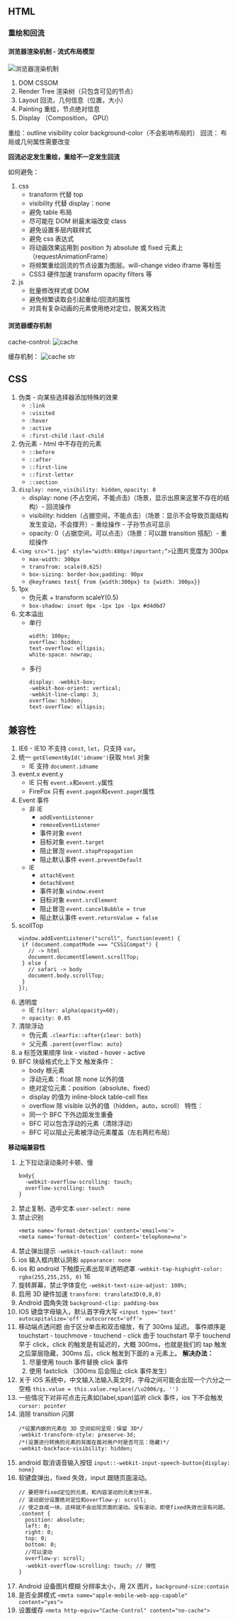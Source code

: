 ## HTML

### 重绘和回流

#### 浏览器渲染机制 - 流式布局模型

![浏览器渲染机制](https://camo.githubusercontent.com/bc1b4024057309bf919e96e7ccdccb39d50fa712/68747470733a2f2f757365722d676f6c642d63646e2e786974752e696f2f323031382f31322f31302f313637393862386462353463616133313f773d36323426683d32383926663d706e6726733d3431303537)

1. DOM CSSOM
2. Render Tree 渲染树（只包含可见的节点）
3. Layout 回流，几何信息（位置，大小）
4. Painting 重绘，节点绝对信息
5. Display （Composition， GPU）

重绘：outline visibility color background-color（不会影响布局的）
回流： 布局或几何属性需要改变

**回流必定发生重绘，重绘不一定发生回流**

如何避免：

1.  css
    - transform 代替 top
    - visibility 代替 display：none
    - 避免 table 布局
    - 尽可能在 DOM 树最末端改变 class
    - 避免设置多层内联样式
    - 避免 css 表达式
    - 将动画效果运用到 position 为 absolute 或 fixed 元素上（requestAnimationFrame）
    - 将频繁重绘回流的节点设置为图层。will-change video iframe 等标签
    - CSS3 硬件加速 transform opacity filters 等
2.  js
    - 批量修改样式或 DOM
    - 避免频繁读取会引起重绘/回流的属性
    - 对具有复杂动画的元素使用绝对定位，脱离文档流

#### 浏览器缓存机制

cache-control:
![cache](https://upload-images.jianshu.io/upload_images/3174701-3fa81f5e9efac5af)

缓存机制：
![cache str](https://upload-images.jianshu.io/upload_images/3174701-9d9e8b52a18ed35a)

## CSS

1. 伪类 - 向某些选择器添加特殊的效果
   - `:link`
   - `:visited`
   - `:hover`
   - `:active`
   - `:first-child` `:last-child`
2. 伪元素 - html 中不存在的元素
   - `::before`
   - `::after`
   - `::first-line`
   - `::first-letter`
   - `::section`
3. `display: none`, `visibility: hidden`, `opacity: 0`
   - display: none (不占空间，不能点击)（场景，显示出原来这里不存在的结构）- 回流操作
   - visibility: hidden（占据空间，不能点击）（场景：显示不会导致页面结构发生变动，不会撑开）- 重绘操作 - 子孙节点可显示
   - opacity: 0（占据空间，可以点击）（场景：可以跟 transition 搭配）- 重绘操作
4. `<img src="1.jpg" style="width:480px!important;”>`让图片宽度为 300px
   - `max-width: 300px`
   - `transfrom: scale(0.625)`
   - `box-sizing: border-box;padding: 90px`
   - `@keyframes test{ from {width:300px} to {width: 300px}}`
5. 1px
   - 伪元素 + transform scaleY(0.5)
   - `box-shadow: inset 0px -1px 1px -1px #d4d6d7`
6. 文本溢出
   - 单行
     ```
     width: 100px;
     overflow: hidden;
     text-overflow: ellipsis;
     white-space: nowrap;
     ```
   - 多行
     ```
     display: -webkit-box;
     -webkit-box-orient: vertical;
     -webkit-line-clamp: 3;
     overflow: hidden;
     text-overflow: ellipsis;
     ```

## 兼容性

1. IE6 - IE10 不支持 `const`, `let`，只支持 `var`。
2. 统一 `getElementById('idname')`获取 `html` 对象
   - IE 支持 `document.idname`
3. event.x event.y
   - IE 只有 `event.x`和`event.y`属性
   - FireFox 只有 `event.pageX`和`event.pageY`属性
4. Event 事件
   - 非 IE
     - `addEventListenner`
     - `removeEventListener`
     - 事件对象 `event`
     - 目标对象 `event.target`
     - 阻止冒泡 `event.stopPropagation`
     - 阻止默认事件 `event.preventDefault`
   - IE
     - `attachEvent`
     - `detachEvent`
     - 事件对象 `window.event`
     - 目标对象 `event.srcElement`
     - 阻止冒泡 `event.cancelBubble = true`
     - 阻止默认事件 `event.returnValue = false`
5. scollTop
   ```
   window.addEventListener("scroll", function(event) {
    if (document.compatMode === "CSS1Compat") {
      // -> html
      document.documentElement.scrollTop;
    } else {
      // safari -> body
      document.body.scrollTop;
    }
   });
   ```
6. 透明度
   - IE `filter: alpha(opacity=60);`
   - `opacity: 0.85`
7. 清除浮动
   - 伪元素 `.clearfix::after{clear: both}`
   - 父元素 `.parent{overflow: auto}`
8. a 标签效果顺序
   link - visited - hover - active
9. BFC 块级格式化上下文
   触发条件：
   - body 根元素
   - 浮动元素：float 除 none 以外的值
   - 绝对定位元素：position（absolute、fixed）
   - display 的值为 inline-block table-cell flex
   - overflow 除 visible 以外的值（hidden，auto，scroll）
     特性：
   - 同一个 BFC 下外边距发生重叠
   - BFC 可以包含浮动的元素（清除浮动）
   - BFC 可以阻止元素被浮动元素覆盖（左右两栏布局）

**移动端兼容性**

1.  上下拉动滚动条时卡顿、慢
    ```
    body{
      -webkit-overflow-scrolling: touch;
      overflow-scrolling: touch
    }
    ```
2.  禁止复制、选中文本
    `user-select: none`
3.  禁止识别
    ```
    <meta name='format-detection' content='email=no'>
    <meta name='format-detection' content='telephone=no'>
    ```
4.  禁止弹出提示
    `-webkit-touch-callout: none`
5.  ios 输入框内默认阴影
    `appearance: none`
6.  ios 和 android 下触摸元素出现半透明遮罩
    `-webkit-tap-highight-color: rgba(255,255,255, 0)`
    16
7.  旋转屏幕，禁止字体变化
    `-webkit-text-size-adjust: 100%;`
8.  启用 3D 硬件加速
    `transform: translate3D(0,0,0)`
9.  Android 圆角失效
    `background-clip: padding-box`
10. IOS 键盘字母输入，默认首字母大写
    `<input type='text' autocapitalize='off' autocorrect='off'>`
11. 移动端点透问题
    由于区分单击和双击缩放，有了 300ms 延迟。
    事件顺序是 touchstart - touchmove - touchend - click
    由于 touchstart 早于 touchend 早于 click，click 的触发是有延迟的，大概 300ms，也就是我们的 tap 触发之后蒙层隐藏，300ms 后，click 触发到下面的 a 元素上。
    **解决办法：**
    1.  尽量使用 touch 事件替换 click 事件
    2.  使用 fastclick （300ms 后会阻止 click 事件发生）
12. 关于 iOS 系统中，中文输入法输入英文时，字母之间可能会出现一个六分之一空格
    `this.value = this.value.replace(/\u2006/g, '')`
13. 一些情况下对非可点击元素如(label,span)监听 click 事件，ios 下不会触发
    `cursor: pointer`
14. 消除 transition 闪屏
    ```
    /*设置内嵌的元素在 3D 空间如何呈现：保留 3D*/
    -webkit-transform-style: preserve-3d;
    /*(设置进行转换的元素的背面在面对用户时是否可见：隐藏)*/
    -webkit-backface-visibility: hidden;
    ```
15. android 取消语音输入按钮
    `input::-webkit-input-speech-button{display: none}`
16. 软键盘弹出，fixed 失效，input 跟随页面滚动。
    ```
    // 要把带fixed定位的元素，和内容滚动的元素分开来，
    // 滚动部分设置绝对定位和overflow-y: scroll;
    // 使之自成一块，这样就不会出现页面的滚动。没有滚动，即使fixed失效也没有问题。
    .content {
      position: absolute;
      left: 0;
      right: 0;
      top: 0;
      bottom: 0;
      //可以滚动
      overflow-y: scroll;
      -webkit-overflow-scrolling: touch; // 弹性
    }
    ```
17. Android 设备图片模糊
    分辨率太小，用 2X 图片，`background-size:contain`
18. 是否全屏模式
    `<meta name="apple-mobile-web-app-capable" content="yes">`
19. 设置缓存
    `<meta http-equiv="Cache-Control" content="no-cache">`
